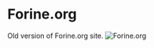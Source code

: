 # Forine.org
Old version of Forine.org site.
![Forine.org](https://pp.userapi.com/c849424/v849424913/155a9c/K_cnC4oKe4c.jpg "Forine.org")

